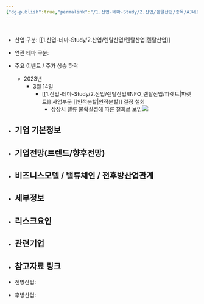 ```yaml
---
{"dg-publish":true,"permalink":"/1.산업-테마-Study/2.산업/렌탈산업/종목/AJ네트웍스/","created":"2024-11-20T21:02:27.997+09:00","updated":"2025-06-03T20:07:20.078+09:00"}
---
```


#

- 산업 구분: [[1.산업-테마-Study/2.산업/렌탈산업/렌탈산업\|렌탈산업]]


- 연관 테마 구분: 



- 주요 이벤트  /  주가 상승 하락
	- 2023년
		- 3월 14일
			- [[1.산업-테마-Study/2.산업/렌탈산업/INFO_렌탈산업/파렛트\|파렛트]] 사업부문 [[인적분할\|인적분할]] 결정 철회
				- 상장시 밸류 불확실성에 따른 철회로 보임![](https://i.imgur.com/mPT4Rie.png)





- 기업 기본정보
	- 





 - 기업전망(트렌드/향후전망)
	- 





- 비즈니스모델 / 밸류체인 / 전후방산업관계
	- 





- 세부정보
	- 





- 리스크요인
	- 





- 관련기업
	- 




- 참고자료 링크
	- 





- 전방산업: 


- 후방산업: 